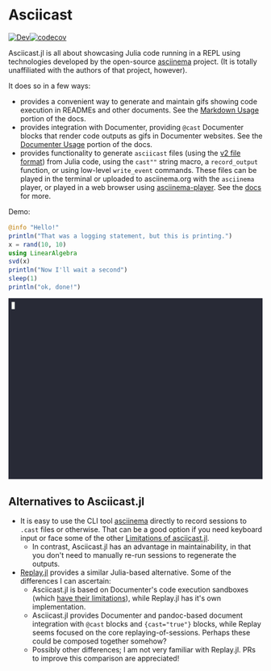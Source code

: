 # Asciicast

[![Dev](https://img.shields.io/badge/docs-dev-blue.svg)](https://ericphanson.github.io/Asciicast.jl/dev)[![codecov](https://codecov.io/gh/ericphanson/Asciicast.jl/graph/badge.svg?token=0ZK1A45AQ0)](https://codecov.io/gh/ericphanson/Asciicast.jl)

Asciicast.jl is all about showcasing Julia code running in a REPL using
technologies developed by the open-source
[asciinema](https://asciinema.org/) project. (It is totally unaffiliated
with the authors of that project, however).

It does so in a few ways:

- provides a convenient way to generate and maintain gifs showing code
  execution in READMEs and other documents. See the [Markdown
  Usage](https://ericphanson.github.io/Asciicast.jl/dev/markdown_usage/)
  portion of the docs.
- provides integration with Documenter, providing `@cast` Documenter
  blocks that render code outputs as gifs in Documenter websites. See
  the [Documenter
  Usage](https://ericphanson.github.io/Asciicast.jl/dev/documenter_usage/)
  portion of the docs.
- provides functionality to generate `asciicast` files (using the [v2
  file
  format](https://github.com/asciinema/asciinema/blob/asciicast-v2/doc/asciicast-v2.md))
  from Julia code, using the `cast""` string macro, a `record_output`
  function, or using low-level `write_event` commands. These files can
  be played in the terminal or uploaded to asciinema.org with the
  `asciinema` player, or played in a web browser using
  [asciinema-player](https://github.com/asciinema/asciinema-player). See
  the [docs](https://ericphanson.github.io/Asciicast.jl/dev/) for more.

Demo:

```julia {cast="true"}
@info "Hello!"
println("That was a logging statement, but this is printing.")
x = rand(10, 10)
using LinearAlgebra
svd(x)
println("Now I'll wait a second")
sleep(1)
println("ok, done!")
```

![](assets/output_1_@cast.gif)

## Alternatives to Asciicast.jl

- It is easy to use the CLI tool [asciinema](https://asciinema.org/) directly to record sessions to `.cast` files or otherwise. That can be a good option if you need keyboard input or face some of the other [Limitations of asciicast.jl](https://ericphanson.github.io/Asciicast.jl/dev/limitations/#Limitations).
  - In contrast, Asciicast.jl has an advantage in maintainability, in that you don't need to manually re-run sessions to regenerate the outputs.
- [Replay.jl](https://github.com/AtelierArith/Replay.jl) provides a similar Julia-based alternative. Some of the differences I can ascertain:
  - Asciicast.jl is based on Documenter's code execution sandboxes (which [have their limitations](https://ericphanson.github.io/Asciicast.jl/dev/limitations/#Cannot-rely-on-stdout-(or-stderr)-in-one-line-being-still-open-in-the-next)), while Replay.jl has it's own implementation.
  - Asciicast.jl provides Documenter and pandoc-based document integration with `@cast` blocks and `{cast="true"}` blocks, while Replay seems focused on the core replaying-of-sessions. Perhaps these could be composed together somehow?
  - Possibly other differences; I am not very familiar with Replay.jl. PRs to improve this comparison are appreciated!
